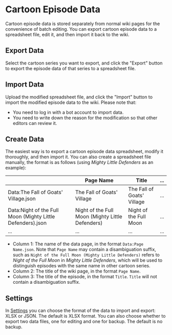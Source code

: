 # Cartoon Episode Data

Cartoon episode data is stored separately from normal wiki pages for the convenience of batch editing. You can export cartoon episode data to a spreadsheet file, edit it, and then import it back to the wiki.

## Export Data

Select the cartoon series you want to export, and click the "Export" button to export the episode data of that series to a spreadsheet file.

## Import Data

Upload the modified spreadsheet file, and click the "Import" button to import the modified episode data to the wiki. Please note that:

- You need to log in with a bot account to import data.
- You need to write down the reason for the modification so that other editors can review it.

## Create Data

The easiest way is to export a cartoon episode data spreadsheet, modify it thoroughly, and then import it. You can also create a spreadsheet file manually, the format is as follows (using _Mighty Little Defenders_ as an example):

|                                                            | Page Name                                        | Title                      | ... |
| ---------------------------------------------------------- | ------------------------------------------------ | -------------------------- | --- |
| Data:The Fall of Goats' Village.json                       | The Fall of Goats' Village                       | The Fall of Goats' Village | ... |
| Data:Night of the Full Moon (Mighty Little Defenders).json | Night of the Full Moon (Mighty Little Defenders) | Night of the Full Moon     | ... |
| ...                                                        | ...                                              | ...                        | ... |

- Column 1: The name of the data page, in the format `Data:Page Name.json`. Note that `Page Name` may contain a disambiguation suffix, such as `Night of the Full Moon (Mighty Little Defenders)` refers to _Night of the Full Moon_ in _Mighty Little Defenders_, which will be used to distinguish episodes with the same name in other cartoon series.
- Column 2: The title of the wiki page, in the format `Page Name`.
- Column 3: The title of the episode, in the format `Title`. `Title` will not contain a disambiguation suffix.

## Settings

In [Settings](#/settings) you can choose the format of the data to import and export: XLSX or JSON. The default is XLSX format. You can also choose whether to export two data files, one for editing and one for backup. The default is no backup.
